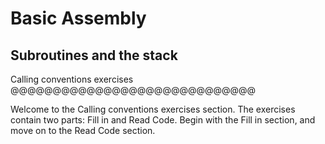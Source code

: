 Basic Assembly
================

Subroutines and the stack
-------------------------

Calling conventions exercises
@@@@@@@@@@@@@@@@@@@@@@@@@@@@@

Welcome to the Calling conventions exercises section.
The exercises contain two parts: Fill in and Read Code.
Begin with the Fill in section, and move on to the Read Code section.